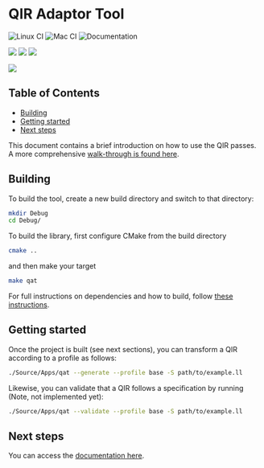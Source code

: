 # QIR Adaptor Tool

![Linux CI](https://github.com/qir-alliance/qat/actions/workflows/ci-linux-on-main-pr.yml/badge.svg)
![Mac CI](https://github.com/qir-alliance/qat/actions/workflows/ci-mac-on-main-pr.yml/badge.svg)
![Documentation](https://github.com/qir-alliance/qat/actions/workflows/cd-docs.yml/badge.svg)

[![](https://img.shields.io/github/contributors/qir-alliance/qat.svg)](https://github.com/qir-alliance/qat/graphs/contributors)
[![](https://img.shields.io/github/issues-pr/qir-alliance/qat.svg)](https://github.com/qir-alliance/qat/pulls)
[![](https://img.shields.io/github/issues-pr-closed/qir-alliance/qat.svg)](https://github.com/qir-alliance/qat/pulls?q=is%3Apr+is%3Aclosed)

[![](https://img.shields.io/badge/license-MIT-blue.svg)](https://opensource.org/licenses/MIT)

## Table of Contents

- [Building](#building)
- [Getting started](#getting-started)
- [Next steps](#next-steps)

This document contains a brief introduction on how to use the QIR passes. A more comprehensive [walk-through is found here](./docs/src/index.md).

## Building

To build the tool, create a new build directory and switch to that directory:

```sh
mkdir Debug
cd Debug/
```

To build the library, first configure CMake from the build directory

```sh
cmake ..
```

and then make your target

```sh
make qat
```

For full instructions on dependencies and how to build, follow [these instructions](./docs/src/UserGuide/BuildingLibrary.md).

## Getting started

Once the project is built (see next sections), you can transform a QIR according to a profile as follows:

```sh
./Source/Apps/qat --generate --profile base -S path/to/example.ll
```

Likewise, you can validate that a QIR follows a specification by running (Note, not implemented yet):

```sh
./Source/Apps/qat --validate --profile base -S path/to/example.ll
```

## Next steps

You can access the [documentation here](https://qir-alliance.github.io/qat/).
